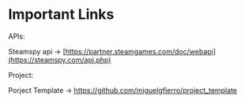 # Important Links 

APIs:

Steamspy api -> [https://partner.steamgames.com/doc/webapi](https://steamspy.com/api.php)

Project:

Porject Template -> https://github.com/miguelgfierro/project_template
